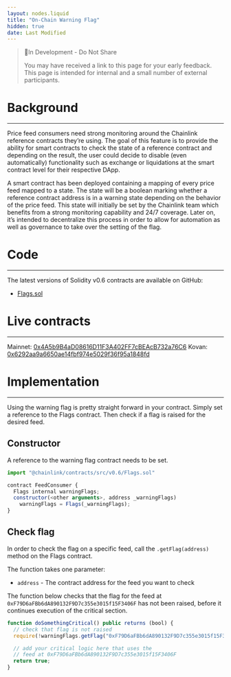 ```yaml
---
layout: nodes.liquid
title: "On-Chain Warning Flag"
hidden: true
date: Last Modified
---
```

> 🚧In Development - Do Not Share
>
> You may have received a link to this page for your early feedback. This page is intended for internal and a small number of external participants.


# Background
---

Price feed consumers need strong monitoring around the Chainlink reference contracts they’re using. The goal of this feature is to provide the ability for smart contracts to check the state of a reference contract and depending on the result, the user could decide to disable (even automatically) functionality such as exchange or liquidations at the smart contract level for their respective DApp. 

A smart contract has been deployed containing a mapping of every price feed mapped to a state. The state will be a boolean marking whether a reference contract address is in a warning state depending on the behavior of the price feed. This state will initially be set by the Chainlink team which benefits from a strong monitoring capability and 24/7 coverage. Later on, it’s intended to decentralize this process in order to allow for automation as well as governance to take over the setting of the flag. 

# Code
---

The latest versions of Solidity v0.6 contracts are available on GitHub:
  * <a href="https://github.com/smartcontractkit/chainlink/blob/develop/evm-contracts/src/v0.6/Flags.sol" target="_blank">Flags.sol</a>


# Live contracts
---

Mainnet: <a href="https://etherscan.io/address/0x4A5b9B4aD08616D11F3A402FF7cBEAcB732a76C6" target="_blank">0x4A5b9B4aD08616D11F3A402FF7cBEAcB732a76C6</a>
Kovan: <a href="https://kovan.etherscan.io/address/0x6292aa9a6650ae14fbf974e5029f36f95a1848fd" target="_blank">0x6292aa9a6650ae14fbf974e5029f36f95a1848fd</a>


# Implementation
---

Using the warning flag is pretty straight forward in your contract. Simply set a reference to the Flags contract. Then check if a flag is raised for the desired feed.


## Constructor

A reference to the warning flag contract needs to be set.

```javascript Solidity v0.6
import "@chainlink/contracts/src/v0.6/Flags.sol"

contract FeedConsumer {
  Flags internal warningFlags;
  constructor(<other arguments>, address _warningFlags)
    warningFlags = Flags(_warningFlags);
}
```


## Check flag

In order to check the flag on a specific feed, call the `.getFlag(address)` method on the Flags contract.

The function takes one parameter:
  - `address` - The contract address for the feed you want to check

The function below checks that the flag for the feed at `0xF79D6aFBb6dA890132F9D7c355e3015f15F3406F` has not been raised, before it continues execution of the critical section.

```javascript Solidity v0.6
function doSomethingCritical() public returns (bool) {
  // check that flag is not raised
  require(!warningFlags.getFlag("0xF79D6aFBb6dA890132F9D7c355e3015f15F3406F"));

  // add your critical logic here that uses the
  // feed at 0xF79D6aFBb6dA890132F9D7c355e3015f15F3406F
  return true;
}
```